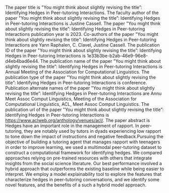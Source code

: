 The paper title is "You might think about slightly revising the title”: Identifying Hedges in Peer-tutoring Interactions.
The faculty author of the paper "You might think about slightly revising the title”: Identifying Hedges in Peer-tutoring Interactions is Justine Cassell.
The paper "You might think about slightly revising the title”: Identifying Hedges in Peer-tutoring Interactions publication year is 2023.
Co-authors of the paper "You might think about slightly revising the title”: Identifying Hedges in Peer-tutoring Interactions are Yann Raphalen, C. Clavel, Justine Cassell.
The publication ID of the paper "You might think about slightly revising the title”: Identifying Hedges in Peer-tutoring Interactions is 1e33b3be-b2ab-46e9-96e8-d4eb4bad6e44.
The publication name of the paper "You might think about slightly revising the title”: Identifying Hedges in Peer-tutoring Interactions is Annual Meeting of the Association for Computational Linguistics.
The publication type of the paper "You might think about slightly revising the title”: Identifying Hedges in Peer-tutoring Interactions is conference.
Publication alternate names of the paper "You might think about slightly revising the title”: Identifying Hedges in Peer-tutoring Interactions are Annu Meet Assoc Comput Linguistics, Meeting of the Association for Computational Linguistics, ACL, Meet Assoc Comput Linguistics.
The publication url of the paper "You might think about slightly revising the title”: Identifying Hedges in Peer-tutoring Interactions is https://www.aclweb.org/anthology/venues/acl/.
The paper abstract is Hedges have an important role in the management of rapport. In peer-tutoring, they are notably used by tutors in dyads experiencing low rapport to tone down the impact of instructions and negative feedback.Pursuing the objective of building a tutoring agent that manages rapport with teenagers in order to improve learning, we used a multimodal peer-tutoring dataset to construct a computational framework for identifying hedges. We compared approaches relying on pre-trained resources with others that integrate insights from the social science literature. Our best performance involved a hybrid approach that outperforms the existing baseline while being easier to interpret. We employ a model explainability tool to explore the features that characterize hedges in peer-tutoring conversations, and we identify some novel features, and the benefits of a such a hybrid model approach.
